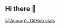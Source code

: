 ## Hi there 👋
[![Anurag's GitHub stats](https://github-readme-stats.vercel.app/api?username=JohnRichard4096)](https://github.com/anuraghazra/github-readme-stats)
<!--
**JohnRichard4096/JohnRichard4096** is a ✨ _special_ ✨ repository because its `README.md` (this file) appears on your GitHub profile.

Here are some ideas to get you started:

- 🔭 I’m currently working on ...
- 🌱 I’m currently learning ...
- 👯 I’m looking to collaborate on ...
- 🤔 I’m looking for help with ...
- 💬 Ask me about ...
- 📫 How to reach me: ...
- 😄 Pronouns: ...
- ⚡ Fun fact: ...
-->
